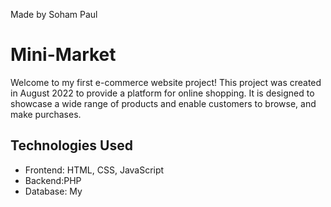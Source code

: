 Made by Soham Paul

# Mini-Market

Welcome to my first e-commerce website project! This project was created in August 2022 to provide a platform for online shopping. It is designed to showcase a wide range of products and enable customers to browse, and make purchases.

## Technologies Used

- Frontend: HTML, CSS, JavaScript
- Backend:PHP
- Database: My


